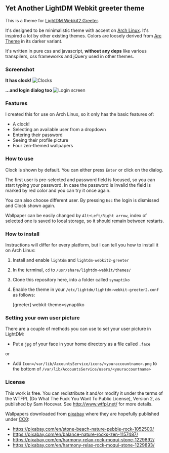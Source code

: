 ## Yet Another LightDM Webkit greeter theme

This is a theme for [LightDM Webkit2 Greeter](https://aur.archlinux.org/packages/lightdm-webkit2-greeter).

It's designed to be minimalistic theme with accent on [Arch Linux](https://www.archlinux.org). It's inspired a lot by other existing themes. Colors are loosely derived from [Arc Theme](https://github.com/horst3180/arc-theme/) in its darker variant.

It's written in pure css and javascript, **without any deps** like various transpilers, css frameworks and jQuery used in other themes.

### Screenshot

**It has clock!**
![Clocks](/../screenshots/preview.png?raw=true)

**…and login dialog too**
![Login screen](/../screenshots/preview.png?raw=true)

### Features

I created this for use on Arch Linux, so it only has the basic features of:

- A clock!
- Selecting an available user from a dropdown
- Entering their password
- Seeing their profile picture
- Four zen-themed wallpapers

### How to use

Clock is shown by default. You can either press `Enter` or click on the dialog.

The first user is pre-selected and password field is focused, so you can start typing your password. In case the password is invalid the field is marked by red color and you can try it once again.

You can also choose different user. By pressing `Esc` the login is dismissed and Clock shown again.

Wallpaper can be easily changed by `Alt+Left/Right arrow`, index of selected one is saved to local storage, so it should remain between restarts.

### How to install

Instructions will differ for every platform, but I can tell you how to install it on Arch Linux:

1. Install and enable `lightdm` and `lightdm-webkit2-greeter`
2. In the terminal, `cd` to `/usr/share/lightdm-webkit/themes/`
3. Clone this repository here, into a folder called `synaptiko`
4. Enable the theme in your `/etc/lightdm/lightdm-webkit-greeter2.conf` as follows:

    [greeter]
    webkit-theme=synaptiko

### Setting your own user picture

There are a couple of methods you can use to set your user picture in LightDM:

- Put a `jpg` of your face in your home directory as a file called `.face`

or

- Add `Icon=/var/lib/AccountsService/icons/<youraccountname>.png` to the bottom of `/var/lib/AccountsService/users/<youraccountname>`

### License

This work is free. You can redistribute it and/or modify it under the terms of the WTFPL (Do What The Fuck You Want To Public License), Version 2, as published by Sam Hocevar. See http://www.wtfpl.net/ for more details.

Wallpapers downloaded from [pixabay](https://pixabay.com/) where they are hopefully published under [CC0](https://creativecommons.org/choose/zero/):
- https://pixabay.com/en/stone-beach-nature-pebble-rock-1052500/
- https://pixabay.com/en/balance-nature-rocks-zen-1157487/
- https://pixabay.com/en/harmony-relax-rock-moqui-stone-1229892/
- https://pixabay.com/en/harmony-relax-rock-moqui-stone-1229893/
